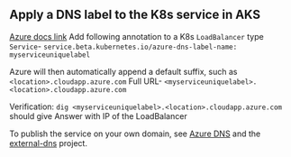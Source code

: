 ## Apply a DNS label to the K8s service in AKS
[Azure docs link](https://docs.microsoft.com/en-us/azure/aks/static-ip#apply-a-dns-label-to-the-service)
Add following annotation to a K8s `LoadBalancer` type `Service`-
`service.beta.kubernetes.io/azure-dns-label-name: myserviceuniquelabel`

Azure will then automatically append a default suffix, such as `<location>.cloudapp.azure.com` 
Full URL- `<myserviceuniquelabel>.<location>.cloudapp.azure.com`

Verification: `dig <myserviceuniquelabel>.<location>.cloudapp.azure.com` should give Answer with IP of the LoadBalancer

To publish the service on your own domain, see [Azure DNS](https://azure.microsoft.com/en-us/services/dns/) and the [external-dns](https://github.com/kubernetes-sigs/external-dns) project.
